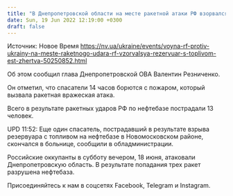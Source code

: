 ```yaml
---
title: "В Днепропетровской области на месте ракетной атаки РФ взорвался резервуар с топливом, погибли спасатели"
date: Sun, 19 Jun 2022 12:19:00 +0300
draft: false
---
```

Источник: Новое Время https://nv.ua/ukraine/events/voyna-rf-protiv-ukrainy-na-meste-raketnogo-udara-rf-vzorvalsya-rezervuar-s-toplivom-est-zhertva-50250852.html


Об этом сообщил глава Днепропетровской ОВА Валентин Резниченко.

 Он отметил, что спасатели 14 часов борются с пожаром, который вызвала ракетная вражеская атака.

 Всего в результате ракетных ударов РФ по нефтебазе пострадали 13 человек.



UPD 11:52: Еще один спасатель, пострадавший в результате взрыва резервуара с топливом на нефтебазе в Новомосковском районе, скончался в больнице, сообщили в обладминистрации.

Российские оккупанты в субботу вечером, 18 июня, атаковали Днепропетровскую область. В результате попадания трех ракет разрушена нефтебаза.

Присоединяйтесь к нам в соцсетях Facebook, Telegram и Instagram.

